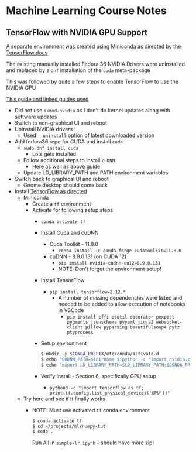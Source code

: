 # Machine Learning Course Notes

## TensorFlow with NVIDIA GPU Support

A separate environment was created using [Miniconda](https://docs.conda.io/en/latest/miniconda.html) as directed by the [TensorFlow docs](https://www.tensorflow.org/install/pip)

The existing manually installed Fedora 36 NVIDIA Drivers were uninstalled and replaced by a `dnf` installation of the `cuda` meta-package

This was followed by quite a few steps to enable TensorFlow to use the NVIDIA GPU

[This guide and linked guides used](https://gist.github.com/p-karanthaker/e9e1f50457ec7db7ebb4904ca9a9f6de)

- Did not use `akmod-nvidia` as I don't do kernel updates along with software updates
- Switch to non-graphical UI and reboot
- Uninstall NVIDIA drivers
  - Used `--uninstall` option of latest downloaded version
- Add fedora36 repo for CUDA and install `cuda`
  - `sudo dnf install cuda`
    - Lots gets installed
  - Follow additional steps to install `cuDNN`
    - [Here as well as above guide](https://docs.nvidia.com/deeplearning/cudnn/install-guide/index.html#installlinux-tar)
  - Update LD_LIBRARY_PATH and PATH environment variables
- Switch back to graphical UI and reboot
  - Gnome desktop should come back
- Install [TensorFlow as directed](https://www.tensorflow.org/install/pip)
  - Miniconda
    - Create a `tf` environment
    - Activate for following setup steps
      - `conda activate tf`
      - Install Cuda and cuDNN
        - Cuda Toolkit - 11.8.0
          - `conda install -c conda-forge cudatoolkit=11.8.0`
        - cuDNN - 8.9.0.131 (on CUDA 12)
          - `pip install nvidia-cudnn-cu12=8.9.0.131`
          - NOTE: Don't forget the environment setup!
      - Install TensorFlow
        - `pip install tensorflow=2.12.*`
          - A number of missing dependencies were listed and needed to be added to allow execution of notebooks in VSCode
            - `pip install cffi psutil decorator pexpect pygments jsonschema pyyaml jinja2 websocket-client pillow pyparsing beautifulsoup4 pytz ptyprocess`
      - Setup environment

        ```bash
        $ mkdir -p $CONDA_PREFIX/etc/conda/activate.d
        $ echo 'CUDNN_PATH=$(dirname $(python -c "import nvidia.cudnn;print(nvidia.cudnn.__file__)"))' >> $CONDA_PREFIX/etc/conda/activate.d/env_vars.sh
        $ echo 'export LD_LIBRARY_PATH=$LD_LIBRARY_PATH:$CONDA_PREFIX/lib/:$CUDNN_PATH/lib' >> $CONDA_PREFIX/etc/conda/activate.d/env_vars.sh
        ```

      - Verify install - Section 6, specifically GPU setup
        - `python3 -c "import tensorflow as tf; print(tf.config.list_physical_devices('GPU'))"`
  - Try here and see if it finally works
    - NOTE: Must use activated `tf` conda environment
  
      ```bash
      $ conda activate tf
      $ cd ~/projects/ml/numpy-tut
      $ code .
      ```

      Run All in `simple-lr.ipynb` - should have more zip!

